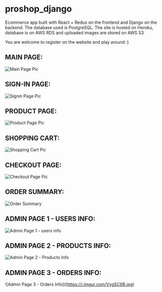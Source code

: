 # proshop_django
Ecommerce app built with React + Redux on the frontend and Django on the backend. The database used is PostgreSQL. The site is hosted on Heroku, database is on AWS RDS and uploaded images are stored on AWS S3

You are welcome to register on the website and play around :)

## MAIN PAGE:

![Main Page Pic](https://i.imgur.com/qtf9tA6.jpg)


## SIGN-IN PAGE:

![Signin Page Pic](https://i.imgur.com/31FEnrb.jpg)

## PRODUCT PAGE:

![Product Page Pic](https://i.imgur.com/dxGSE6q.jpg)

## SHOPPING CART:

![Shopping Cart Pic](https://i.imgur.com/ekKYihK.jpg)

## CHECKOUT PAGE:

![Checkout Page Pic](https://i.imgur.com/goLCLR4.jpg)

## ORDER SUMMARY:

![Order Summary](https://i.imgur.com/p97zMJ5.jpg)

## ADMIN PAGE 1 - USERS INFO:

![Admin Page 1 - users info](https://i.imgur.com/79xw8Vf.jpg)

## ADMIN PAGE 2 - PRODUCTS INFO:

![Admin Page 2 - Products Info](https://i.imgur.com/HKBWAf6.jpg)

## ADMIN PAGE 3 - ORDERS INFO:

![Admin Page 3 - Orders Info]((https://i.imgur.com/VygSC6B.jpg)
